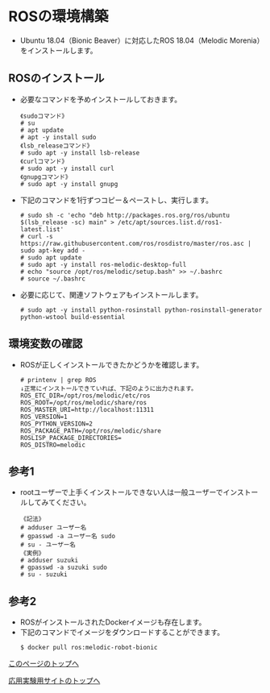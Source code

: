 # ROSの環境構築
- Ubuntu 18.04（Bionic Beaver）に対応したROS 18.04（Melodic Morenia）をインストールします。

## ROSのインストール
- 必要なコマンドを予めインストールしておきます。
  ```
  《sudoコマンド》
  # su
  # apt update
  # apt -y install sudo
  《lsb_releaseコマンド》
  # sudo apt -y install lsb-release
  《curlコマンド》
  # sudo apt -y install curl
  《gnupgコマンド》
  # sudo apt -y install gnupg
  ```
- 下記のコマンドを1行ずつコピー＆ペーストし、実行します。
  ```
  # sudo sh -c 'echo "deb http://packages.ros.org/ros/ubuntu $(lsb_release -sc) main" > /etc/apt/sources.list.d/ros1-latest.list'
  # curl -s https://raw.githubusercontent.com/ros/rosdistro/master/ros.asc | sudo apt-key add -
  # sudo apt update
  # sudo apt -y install ros-melodic-desktop-full
  # echo "source /opt/ros/melodic/setup.bash" >> ~/.bashrc
  # source ~/.bashrc
  ```
- 必要に応じて、関連ソフトウェアもインストールします。
  ```
  # sudo apt -y install python-rosinstall python-rosinstall-generator python-wstool build-essential
  ```

## 環境変数の確認
- ROSが正しくインストールできたかどうかを確認します。  
  ```
  # printenv | grep ROS
  ↓正常にインストールできていれば、下記のように出力されます。
  ROS_ETC_DIR=/opt/ros/melodic/etc/ros
  ROS_ROOT=/opt/ros/melodic/share/ros
  ROS_MASTER_URI=http://localhost:11311
  ROS_VERSION=1
  ROS_PYTHON_VERSION=2
  ROS_PACKAGE_PATH=/opt/ros/melodic/share
  ROSLISP_PACKAGE_DIRECTORIES=
  ROS_DISTRO=melodic
  ```

## 参考1
- rootユーザーで上手くインストールできない人は一般ユーザーでインストールしてみてください。
  ```
  《記法》
  # adduser ユーザー名
  # gpasswd -a ユーザー名 sudo
  # su - ユーザー名
  《実例》
  # adduser suzuki
  # gpasswd -a suzuki sudo
  # su - suzuki
  ```

## 参考2
- ROSがインストールされたDockerイメージも存在します。
- 下記のコマンドでイメージをダウンロードすることができます。
  ```
  $ docker pull ros:melodic-robot-bionic
  ```

[このページのトップへ](#)

[応用実験用サイトのトップへ](https://stl-apu.github.io/advanced_experiment_2022/)
